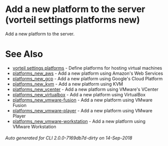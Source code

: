 # Add a new platform to the server (vorteil settings platforms new)

Add a new platform to the server.

# See Also

* [vorteil settings platforms](../platforms)	 - Define platforms for hosting virtual machines
* [platforms_new_aws](../platforms_new_aws)	 - Add a new platform using Amazon's Web Services
* [platforms_new_gcp](../platforms_new_gcp)	 - Add a new platform using Google's Cloud Platform
* [platforms_new_kvm](../platforms_new_kvm)	 - Add a new platform using KVM
* [platforms_new_vcenter](../platforms_new_vcenter)	 - Add a new platform using VMware's VCenter
* [platforms_new_virtualbox](../platforms_new_virtualbox)	 - Add a new platform using VirtualBox
* [platforms_new_vmware-fusion](../platforms_new_vmware-fusion)	 - Add a new platform using VMware Fusion
* [platforms_new_vmware-player](../platforms_new_vmware-player)	 - Add a new platform using VMware Player
* [platforms_new_vmware-workstation](../platforms_new_vmware-workstation)	 - Add a new platform using VMware Workstation

###### Auto generated for CLI 2.0.0-7169db7d-dirty on 14-Sep-2018
